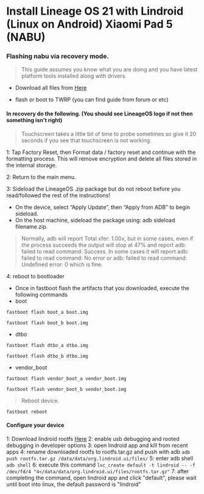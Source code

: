 # Install Lineage OS 21 with Lindroid (Linux on Android) Xiaomi Pad 5 (NABU)

### Flashing nabu via recovery mode.

> This guide assumes you know what you are doing and you have latest platform tools installed along with drivers.

* Download all files from [Here](https://drive.google.com/drive/folders/1iZrJMFk_ekmWKlzR0b3SOqTG0eoVGKpg?usp=sharing)


* flash or boot to TWRP (you can find guide from forum or etc)

#### In recovery do the following. (You should see LineageOS logo if not then something isn't right)
> Touchscreen takes a little bit of time to probe sometimes so give it 20 seconds if you see that touchscreen is not working.

1: Tap Factory Reset, then Format data / factory reset and continue with the formatting process. This will remove encryption and delete all files stored in the internal storage.

2: Return to the main menu.

3: Sideload the LineageOS .zip package but do not reboot before you read/followed the rest of the instructions!
* On the device, select “Apply Update”, then “Apply from ADB” to begin sideload.
* On the host machine, sideload the package using: adb sideload filename.zip.
> Normally, adb will report Total xfer: 1.00x, but in some cases, even if the process succeeds the output will stop at 47% and report adb: failed to read command: Success. In some cases it will report adb: failed to read command: No error or adb: failed to read command: Undefined error: 0 which is fine.

4: reboot to bootloader
* Once in fastboot flash the artifacts that you downloaded, execute the following commands
* boot
  
`fastboot flash boot_a boot.img`

`fastboot flash boot_b boot.img`

* dtbo
  
`fastboot flash dtbo_a dtbo.img`

`fastboot flash dtbo_b dtbo.img`

* vendor_boot
  
`fastboot flash vendor_boot_a vendor_boot.img`

`fastboot flash vendor_boot_b vendor_boot.img`

> Reboot device.

`fastboot reboot`

#### Configure your device
1: Download lindroid rootfs [Here](https://lindroid.org/lindroid.tar.gz)
2: enable usb debugging and rooted debugging in developer options
3: open lindroid app and kill from recent apps
4: rename downloaded rootfs to rootfs.tar.gz and push with adb
`adb push rootfs.tar.gz /data/data/org.lindroid.ui/files/`
5: enter adb shell
`adb shell`
6: execute this command
`lxc_create default -t lindroid -- -f /dev/fd/4 "4</data/data/org.lindroid.ui/files/rootfs.tar.gz"`
7: after completing the command, open lindroid app and click "default", please wait until boot into linux, the default password is "lindroid"
